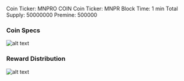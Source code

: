  
Coin Ticker: MNPRO COIN
Coin Ticker: MNPR
Block Time: 1 min
Total Supply: 50000000
Premine: 500000




### Coin Specs
 
 ![alt text](https://cdn.discordapp.com/attachments/535114622857117709/535120648373010433/discordcoininfo.PNG)


### Reward Distribution
 
![alt text](https://cdn.discordapp.com/attachments/535114847692521475/535120898416574474/discordrewardstructure.PNG)
